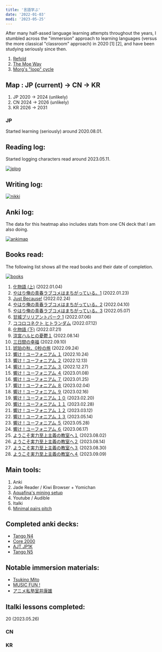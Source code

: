 ```yaml
---
title: '言語学ぶ'
date: '2022-01-03'
modi: '2023-05-25'
---
```


After many half-assed language learning attempts throughout the years, I stumbled across the "immersion" approach to learning languages (versus the more classical "classroom" approach) in 2020 \[1\] \[2\], and have been studying seriously since then.

1.  [Refold](https://refold.la/simplified/)
2.  [The Moe Way](https://learnjapanese.moe/)
3.  [Morg's "loop" cycle](https://morg.systems/58465ab9.html)

## Map : JP (current) → CN → KR

1.  JP 2020 → 2024 (unlikely)
2.  CN 2024 → 2026 (unlikely)
3.  KR 2026 → 2031

### JP

Started learning (seriously) around 2020.08.01.

## Reading log:

Started logging characters read around 2023.05.11.

[![jplog](/images/jplog.png)](/images/jplog.png)

## Writing log:

[![nikki](/images/nikki.png)](/images/nikki.png)

## Anki log:

The data for this heatmap also includes stats from one CN deck that I am also doing.

[![ankimap](/images/ankimap.png)](/images/ankimap.png)

## Books read:

The following list shows all the read books and their date of completion.

[![books](/images/books.png)](/images/books.png)

1.  [化物語 (上)](https://www.goodreads.com/book/show/3940745-bakemonogatari) (2022.01.04)
2.  [やはり俺の青春ラブコメはまちがっている。1](https://www.goodreads.com/book/show/16247470-1) (2022.01.23)
3.  [Just Because!](https://www.goodreads.com/book/show/40618755-just-because) (2022.02.24)
4.  [やはり俺の青春ラブコメはまちがっている。2](https://www.goodreads.com/book/show/16247471-2) (2022.04.10)
5.  [やはり俺の青春ラブコメはまちがっている。3](https://www.goodreads.com/book/show/16247472-3) (2022.05.07)
6.  [甘城ブリリアントパーク 1](https://www.goodreads.com/book/show/25211982-1-amagi-brilliant-park-1) (2022.07.06)
7.  [ココロコネクト ヒトランダム](https://www.goodreads.com/book/show/15813823-kokoro-konekuto-hito-randamu) (2022.07.12)
8.  [化物語 (下)](https://www.goodreads.com/book/show/6558646-bakemonogatari) (2022.07.21)
9.  [涼宮ハルヒの憂鬱１](https://www.goodreads.com/book/show/3410728) (2022.08.14)
10.  [三日間の幸福](https://www.goodreads.com/book/show/28488677?ref=nav_sb_ss_1_6) (2022.09.10)
11.  [琥珀の秋、0秒の旅](https://bookmeter.com/books/20050025) (2022.09.24)
12.  [響け！ユーフォニアム １](https://www.goodreads.com/book/show/25592645) (2022.10.24)
13.  [響け！ユーフォニアム ２](https://www.goodreads.com/book/show/35216832) (2022.12.13)
14.  [響け！ユーフォニアム ３](https://www.goodreads.com/book/show/25782259) (2022.12.27)
15.  [響け！ユーフォニアム ４](https://www.goodreads.com/book/show/26235661) (2023.01.08)
16.  [響け！ユーフォニアム ７](https://www.goodreads.com/book/show/35845316) (2023.01.25)
17.  [響け！ユーフォニアム ８](https://www.goodreads.com/book/show/35845330) (2023.02.04)
18.  [響け！ユーフォニアム ９](https://www.goodreads.com/book/show/35845342) (2023.02.16)
19.  [響け！ユーフォニアム １０](https://www.goodreads.com/book/show/49631493) (2023.02.20)
20.  [響け！ユーフォニアム １１](https://www.goodreads.com/book/show/51766908) (2023.02.28)
21.  [響け！ユーフォニアム １２](https://www.goodreads.com/book/show/51766913) (2023.03.12)
22.  [響け！ユーフォニアム １３](https://www.goodreads.com/book/show/57520928) (2023.05.14)
23.  [響け！ユーフォニアム ５](https://www.goodreads.com/book/show/35845316) (2023.05.28)
24.  [響け！ユーフォニアム ６](https://www.goodreads.com/book/show/53592019) (2023.06.17)
25.  [ようこそ実力至上主義の教室へ１](https://www.goodreads.com/book/show/26036215-youkoso-jitsuryoku-shijou-shugi-no-kyoushitsu-e-novel) (2023.08.02)
26.  [ようこそ実力至上主義の教室へ２](https://www.goodreads.com/book/show/27765032-2-youkoso-jitsuryoku-shijou-shugi-no-kyoushitsu-e-novel) (2023.08.14)
27.  [ようこそ実力至上主義の教室へ３](https://www.goodreads.com/book/show/29494430-3-youkoso-jitsuryoku-shijou-shugi-no-kyoushitsu-e-novel) (2023.08.30)
28.  [ようこそ実力至上主義の教室へ４](https://www.goodreads.com/book/show/35715210-4-youkoso-jitsuryoku-shijou-shugi-no-kyoushitsu-e-novel) (2023.09.09)

## Main tools:

1.  Anki
2.  Jade Reader / Kiwi Browser + Yomichan
3.  [Aquafina's mining setup](https://aquafina-water-bottle.github.io/jp-mining-note/setupanki/)
4.  Youtube / Audible
5.  Italki
6.  [Minimal pairs pitch](https://kotu.io/tests/pitchAccent/perception/minimalPairs)

## Completed anki decks:

*   [Tango N4](https://ankiweb.net/shared/info/1585001017)
*   [Core 2000](https://ankiweb.net/shared/info/2141233552)
*   [AJT JP1K](https://ankiweb.net/shared/info/199568219)
*   [Tango N5](https://ankiweb.net/shared/info/1679429599)


## Notable immersion materials:

*   [Tsukino Mito](https://www.youtube.com/channel/UCD-miitqNY3nyukJ4Fnf4_A/videos)
*   [MUSIC FUN !](https://www.youtube.com/c/MUSICFUN_JP/videos)
*   [アニメ私塾室井康雄](https://www.youtube.com/c/%E5%AE%A4%E4%BA%95%E5%BA%B7%E9%9B%84/videos)

## Italki lessons completed:

20 (2023.05.26)

### CN

### KR

